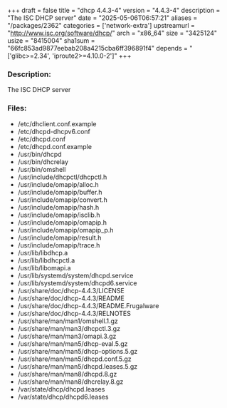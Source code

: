+++
draft = false
title = "dhcp 4.4.3-4"
version = "4.4.3-4"
description = "The ISC DHCP server"
date = "2025-05-06T06:57:21"
aliases = "/packages/2362"
categories = ['network-extra']
upstreamurl = "http://www.isc.org/software/dhcp/"
arch = "x86_64"
size = "3425124"
usize = "8415004"
sha1sum = "66fc853ad9877eebab208a4215cba6ff396891f4"
depends = "['glibc>=2.34', 'iproute2>=4.10.0-2']"
+++
### Description: 
The ISC DHCP server

### Files: 
* /etc/dhclient.conf.example
* /etc/dhcpd-dhcpv6.conf
* /etc/dhcpd.conf
* /etc/dhcpd.conf.example
* /usr/bin/dhcpd
* /usr/bin/dhcrelay
* /usr/bin/omshell
* /usr/include/dhcpctl/dhcpctl.h
* /usr/include/omapip/alloc.h
* /usr/include/omapip/buffer.h
* /usr/include/omapip/convert.h
* /usr/include/omapip/hash.h
* /usr/include/omapip/isclib.h
* /usr/include/omapip/omapip.h
* /usr/include/omapip/omapip_p.h
* /usr/include/omapip/result.h
* /usr/include/omapip/trace.h
* /usr/lib/libdhcp.a
* /usr/lib/libdhcpctl.a
* /usr/lib/libomapi.a
* /usr/lib/systemd/system/dhcpd.service
* /usr/lib/systemd/system/dhcpd6.service
* /usr/share/doc/dhcp-4.4.3/LICENSE
* /usr/share/doc/dhcp-4.4.3/README
* /usr/share/doc/dhcp-4.4.3/README.Frugalware
* /usr/share/doc/dhcp-4.4.3/RELNOTES
* /usr/share/man/man1/omshell.1.gz
* /usr/share/man/man3/dhcpctl.3.gz
* /usr/share/man/man3/omapi.3.gz
* /usr/share/man/man5/dhcp-eval.5.gz
* /usr/share/man/man5/dhcp-options.5.gz
* /usr/share/man/man5/dhcpd.conf.5.gz
* /usr/share/man/man5/dhcpd.leases.5.gz
* /usr/share/man/man8/dhcpd.8.gz
* /usr/share/man/man8/dhcrelay.8.gz
* /var/state/dhcp/dhcpd.leases
* /var/state/dhcp/dhcpd6.leases
